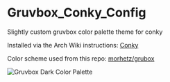 # Gruvbox_Conky_Config
Slightly custom gruvbox color palette theme for conky

Installed via the Arch Wiki instructions: [Conky](https://wiki.archlinux.org/index.php/conky)

Color scheme used from this repo: [morhetz/grubox](https://github.com/morhetz/gruvbox)

![Gruvbox Dark Color Palette](https://camo.githubusercontent.com/cdb2f2e986c564b515c0c698e6c45b4ab5d725a9/687474703a2f2f692e696d6775722e636f6d2f776136363678672e706e67)
